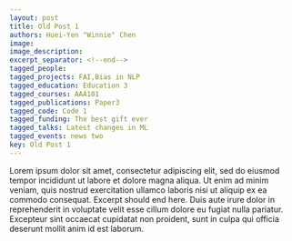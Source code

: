```yaml
---
layout: post
title: Old Post 1
authors: Huei-Yen "Winnie" Chen
image:
image_description:
excerpt_separator: <!--end-->
tagged_people: 
tagged_projects: FAI,Bias in NLP
tagged_education: Education 3
tagged_courses: AAA101
tagged_publications: Paper3
tagged_code: Code 1
tagged_funding: The best gift ever
tagged_talks: Latest changes in ML
tagged_events: news two
key: Old Post 1
---
```

Lorem ipsum dolor sit amet, consectetur adipiscing elit, sed do eiusmod tempor incididunt ut labore et dolore magna aliqua. Ut enim ad minim veniam, quis nostrud exercitation ullamco laboris nisi ut aliquip ex ea commodo consequat. Excerpt should end here. <!--end-->Duis aute irure dolor in reprehenderit in voluptate velit esse cillum dolore eu fugiat nulla pariatur. Excepteur sint occaecat cupidatat non proident, sunt in culpa qui officia deserunt mollit anim id est laborum.
